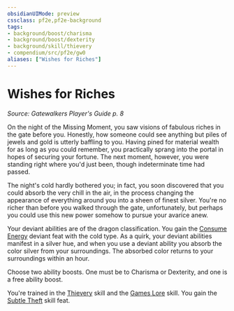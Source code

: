 ```yaml
---
obsidianUIMode: preview
cssclass: pf2e,pf2e-background
tags:
- background/boost/charisma
- background/boost/dexterity
- background/skill/thievery
- compendium/src/pf2e/gw0
aliases: ["Wishes for Riches"]
---
```

# Wishes for Riches
*Source: Gatewalkers Player's Guide p. 8*  

On the night of the Missing Moment, you saw visions of fabulous riches in the gate before you. Honestly, how someone could see anything but piles of jewels and gold is utterly baffling to you. Having pined for material wealth for as long as you could remember, you practically sprang into the portal in hopes of securing your fortune. The next moment, however, you were standing right where you'd just been, though indeterminate time had passed.

The night's cold hardly bothered you; in fact, you soon discovered that you could absorb the very chill in the air, in the process changing the appearance of everything around you into a sheen of finest silver. You're no richer than before you walked through the gate, unfortunately, but perhaps you could use this new power somehow to pursue your avarice anew.

Your deviant abilities are of the dragon classification. You gain the [Consume Energy](compendium/feats/consume-energy-da.md) deviant feat with the cold type. As a quirk, your deviant abilities manifest in a silver hue, and when you use a deviant ability you absorb the color silver from your surroundings. The absorbed color returns to your surroundings within an hour.

Choose two ability boosts. One must be to Charisma or Dexterity, and one is a free ability boost.

You're trained in the [Thievery](compendium/skills.md#Thievery) skill and the [Games Lore](compendium/skills.md#Lore) skill. You gain the [Subtle Theft](compendium/feats/subtle-theft.md) skill feat.